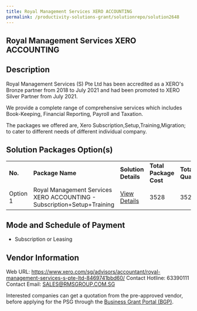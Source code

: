 ```yaml
---
title: Royal Management Services XERO ACCOUNTING
permalink: /productivity-solutions-grant/solutionrepo/solution2648
---
```


## Royal Management Services XERO ACCOUNTING

## Description

Royal Management Services (S) Pte Ltd has been accredited as a XERO's Bronze partner from 2018 to July 2021 and had been promoted to XERO Silver Partner from July 2021.

We provide a complete range of comprehensive services which includes Book-Keeping, Financial Reporting, Payroll and Taxation.

The packages we offered are, Xero Subscription,Setup,Training,Migration; to cater to different needs of different individual company.

## Solution Packages Option(s)

<table>
<tr>
<td><b>No.</b></td>
<td><b>Package Name</b></td>
<td><b>Solution Details</b></td>
<td><b>Total Package Cost</b></td>
<td><b>Total Qualifying</b></td>
</tr>
<tr>
<td>Option 1</td>
<td>Royal Management Services XERO ACCOUNTING - Subscription+Setup+Training</td>
<td><a href='https://www.gobusiness.gov.sg/images/psg/ROYAL_MANAGEMENT_20210283_Desensitised_Annex_3_Part_4.pdf'>View Details</a></td>
<td>3528</td>
<td>3525</td>
</tr>
</table>

## Mode and Schedule of Payment

 - Subscription or Leasing

## Vendor Information

 Web URL: https://www.xero.com/sg/advisors/accountant/royal-management-services-s-pte-ltd-8469741bbd60/ 
Contact Hotline: 63390111 
Contact Email: SALES@RMSGROUP.COM.SG 


Interested companies can get a quotation from the pre-approved vendor, before applying for the PSG through the <a href='https://www.businessgrants.gov.sg/'>Business Grant Portal (BGP)</a>.

<script src="/jquery/resize-tables.js"></script>
